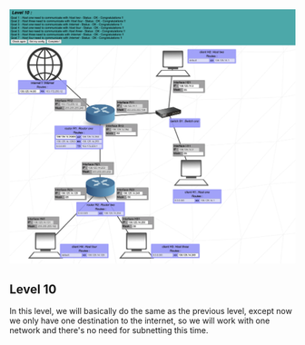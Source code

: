 <img width="1149" alt="Level 10" src="https://github.com/iimyzf/NetPractice/blob/main/10th%20Level/level10.png">

## Level 10

  In this level, we will basically do the same as the previous level, except now we only have one destination to the internet, so we will work with one network and there's no need for subnetting this time.